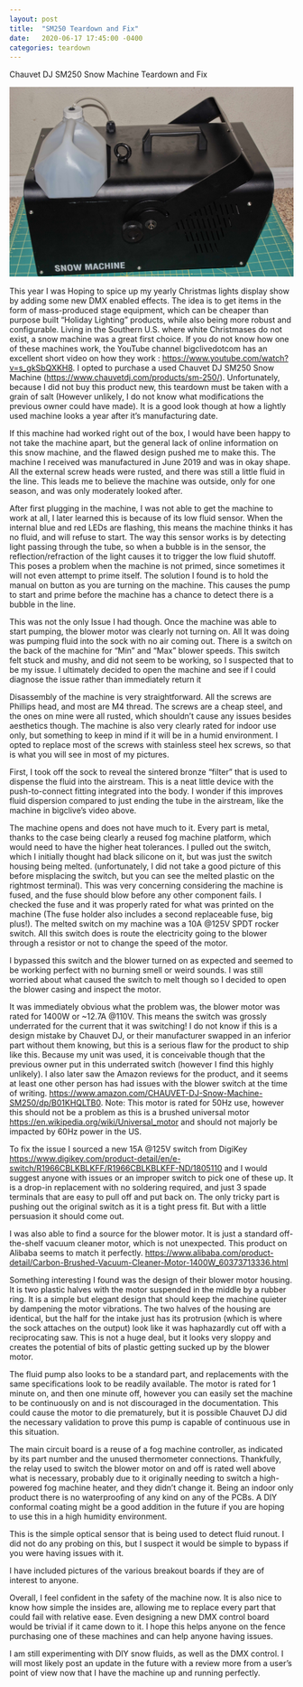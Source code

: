 ```yaml
---
layout: post
title:  "SM250 Teardown and Fix"
date:   2020-06-17 17:45:00 -0400
categories: teardown
---
```

Chauvet DJ SM250 Snow Machine Teardown and Fix

![image tooltip here](/assets/images/snow_full.jpg)

This year I was Hoping to spice up my yearly Christmas lights display show by adding some new DMX enabled effects. The idea is to get items in the form of mass-produced stage equipment,  which can be cheaper than purpose built “Holiday Lighting” products, while also being more robust and configurable. 
Living in the Southern U.S. where white Christmases do not exist, a snow machine was a great first choice. If you do not know how one of these machines work, the YouTube channel bigclivedotcom has an excellent short video on how they work : https://www.youtube.com/watch?v=s_gkSbQXKH8. I opted to purchase a used Chauvet DJ SM250 Snow Machine (https://www.chauvetdj.com/products/sm-250/). 
Unfortunately, because I did not buy this product new, this teardown must be taken with a grain of salt (However unlikely, I do not know what modifications the previous owner could have made). It is a good look though at how a lightly used machine looks a year after it’s manufacturing date. 

If this machine had worked right out of the box, I would have been happy to not take the machine apart, but the general lack of online information on this snow machine, and the flawed design pushed me to make this. The machine I received was manufactured in June 2019 and was in okay shape. All the external screw heads were rusted, and there was still a little fluid in the line. This leads me to believe the machine was outside, only for one season, and was only moderately looked after. 

After first plugging in the machine, I was not able to get the machine to work at all, I later learned this is because of its low fluid sensor. When the internal blue and red LEDs are flashing, this means the machine thinks it has no fluid, and will refuse to start. The way this sensor works is by detecting light passing through the tube, so when a bubble is in the sensor, the reflection/refraction of the light causes it to trigger the low fluid shutoff. This poses a problem when the machine is not primed, since sometimes it will not even attempt to prime itself. The solution I found is to hold the manual on button as you are turning on the machine. This causes the pump to start and prime before the machine has a chance to detect there is a bubble in the line. 

This was not the only Issue I had though. Once the machine was able to start pumping, the blower motor was clearly not turning on. All It was doing was pumping fluid into the sock with no air coming out. There is a switch on the back of the machine for “Min” and “Max” blower speeds. This switch felt stuck and mushy, and did not seem to be working, so I suspected that to be my issue. I ultimately decided to open the machine and see if I could diagnose the issue rather than immediately return it 

Disassembly of the machine is very straightforward. All the screws are Phillips head, and most are M4 thread. The screws are a cheap steel, and the ones on mine were all rusted, which shouldn’t cause any issues besides aesthetics though. The machine is also very clearly rated for indoor use only, but something to keep in mind if it will be in a humid environment. I opted to replace most of the screws with stainless steel hex screws, so that is what you will see in most of my pictures. 

First, I took off the sock to reveal the sintered bronze “filter” that is used to dispense the fluid into the airstream. This is a neat little device with the push-to-connect fitting integrated into the body. I wonder if this improves fluid dispersion compared to just ending the tube in the airstream, like the machine in bigclive’s video above. 

The machine opens and does not have much to it. Every part is metal, thanks to the case being clearly a reused fog machine platform, which would need to have the higher heat tolerances. I pulled out the switch, which I initially thought had black silicone on it, but was just the switch housing being melted. (unfortunately, I did not take a good picture of this before misplacing the switch, but you can see the melted plastic on the rightmost terminal).  This was very concerning considering the machine is fused, and the fuse should blow before any other component fails. I checked the fuse and it was properly rated for what was printed on the machine (The fuse holder also includes a second replaceable fuse, big plus!). The melted switch on my machine was a 10A @125V SPDT rocker switch. All this switch does is route the electricity going to the blower through a resistor or not to change the speed of the motor. 

I bypassed this switch and the blower turned on as expected and seemed to be working perfect with no burning smell or weird sounds. I was still worried about what caused the switch to melt though so I decided to open the blower casing and inspect the motor.

It was immediately obvious what the problem was, the blower motor was rated for 1400W or ~12.7A @110V. This means the switch was grossly underrated for the current that it was switching! I do not know if this is a design mistake by Chauvet DJ, or their manufacturer swapped in an inferior part without them knowing, but this is a serious flaw for the product to ship like this. Because my unit was used, it is conceivable though that the previous owner put in this underrated switch (however I find this highly unlikely). I also later saw the Amazon reviews for the product, and it seems at least one other person has had issues with the blower switch at the time of writing. https://www.amazon.com/CHAUVET-DJ-Snow-Machine-SM250/dp/B01KHQLTB0. Note: This motor is rated for 50Hz use, however this should not be a problem as this is a brushed universal motor https://en.wikipedia.org/wiki/Universal_motor and should not majorly be impacted by 60Hz power in the US. 

To fix the issue I sourced a new 15A @125V switch from DigiKey https://www.digikey.com/product-detail/en/e-switch/R1966CBLKBLKFF/R1966CBLKBLKFF-ND/1805110 and I would suggest anyone with issues or an improper switch to pick one of these up. It is a drop-in replacement with no soldering required, and just 3 spade terminals that are easy to pull off and put back on. The only tricky part is pushing out the original switch as it is a tight press fit. But with a little persuasion it should come out. 

I was also able to find a source for the blower motor. It is just a standard off-the-shelf vacuum cleaner motor, which is not unexpected. This product on Alibaba seems to match it perfectly. https://www.alibaba.com/product-detail/Carbon-Brushed-Vacuum-Cleaner-Motor-1400W_60373713336.html

Something interesting I found was the design of their blower motor housing. It is two plastic halves with the motor suspended in the middle by a rubber ring. It is a simple but elegant design that should keep the machine quieter by dampening the motor vibrations. The two halves of the housing are identical, but the half for the intake just has its protrusion (which is where the sock attaches on the output) look like it was haphazardly cut off with a reciprocating saw. This is not a huge deal, but it looks very sloppy and creates the potential of bits of plastic getting sucked up by the blower motor. 

The fluid pump also looks to be a standard part, and replacements with the same specifications look to be readily available. The motor is rated for 1 minute on, and then one minute off, however you can easily set the machine to be continuously on and is not discouraged in the documentation. This could cause the motor to die prematurely, but it is possible Chauvet DJ did the necessary validation to prove this pump is capable of continuous use in this situation. 

The main circuit board is a reuse of a fog machine controller, as indicated by its part number and the unused thermometer connections. Thankfully, the relay used to switch the blower motor on and off is rated well above what is necessary, probably due to it originally needing to switch a high-powered fog machine heater, and they didn’t change it. Being an indoor only product there is no waterproofing of any kind on any of the PCBs. A DIY conformal coating might be a good addition in the future if you are hoping to use this in a high humidity environment. 

This is the simple optical sensor that is being used to detect fluid runout. I did not do any probing on this, but I suspect it would be simple to bypass if you were having issues with it. 

I have included pictures of the various breakout boards if they are of interest to anyone. 

Overall, I feel confident in the safety of the machine now. It is also nice to know how simple the insides are, allowing me to replace every part that could fail with relative ease. Even designing a new DMX control board would be trivial if it came down to it. I hope this helps anyone on the fence purchasing one of these machines and can help anyone having issues. 

I am still experimenting with DIY snow fluids, as well as the DMX control. I will most likely post an update in the future with a review more from a user’s point of view now that I have the machine up and running perfectly. 